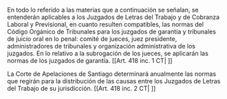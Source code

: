 En todo lo referido a las materias que a continuación se señalan, se entenderán aplicables a los Juzgados de Letras del Trabajo y de Cobranza Laboral y Previsional, en cuanto resulten compatibles, las normas del Código Orgánico de Tribunales para los juzgados de garantía y tribunales de juicio oral en lo penal: comité de jueces, juez presidente, administradores de tribunales y organización administrativa de los juzgados. En lo relativo a la subrogación de los jueces, se aplicarán las normas de los juzgados de garantía. [[Art. 418 inc. 1 CT| ]]

La Corte de Apelaciones de Santiago determinará anualmente las normas que regirán para la distribución de las causas entre los Juzgados de Letras del Trabajo de su jurisdicción. [[Art. 418 inc. 2 CT| ]]